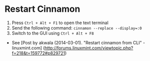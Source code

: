 Restart Cinnamon
================

1. Press `Ctrl + Alt + F1` to open the text terminal
2. Send the following command: `cinnamon --replace --display=:0`
3. Switch to the GUI using `Ctrl + Alt + F8`

- See [Post by akwala (2014-03-01). "Restart cinnamon from CLI" - linuxmint.com]
(http://forums.linuxmint.com/viewtopic.php?f=218&t=159772#p829721)
